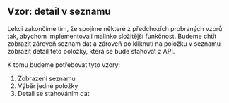 ## Vzor: detail v seznamu

Lekci zakončíme tím, že spojíme některé z předchozích probraných vzorů tak, abychom implementovali malinko složitější funkčnost. Budeme chtít zobrazit zároveň seznam dat a zároveň po kliknutí na položku v seznamu zobrazit detail této položky, která se bude stahovat z API.

K tomu budeme potřebovat tyto vzory:

1. Zobrazení seznamu
1. Výběr jedné položky
1. Detail se stahováním dat
